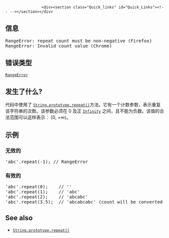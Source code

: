 
                
                  
                    <div><section class="Quick_links" id="Quick_Links"><!-- --></section></div>

<h2 id="&#x4FE1;&#x606F;">&#x4FE1;&#x606F;</h2>

<pre class="syntaxbox">RangeError: repeat count must be non-negative (Firefox)
RangeError: Invalid count value (Chrome)
</pre>

<h2 id="&#x9519;&#x8BEF;&#x7C7B;&#x578B;">&#x9519;&#x8BEF;&#x7C7B;&#x578B;</h2>

<p><a title="RangeError&#x5BF9;&#x8C61;&#x6807;&#x660E;&#x4E00;&#x4E2A;&#x9519;&#x8BEF;&#xFF0C;&#x5F53;&#x4E00;&#x4E2A;&#x503C;&#x4E0D;&#x5728;&#x5176;&#x6240;&#x5141;&#x8BB8;&#x7684;&#x8303;&#x56F4;&#x6216;&#x8005;&#x96C6;&#x5408;&#x4E2D;&#x3002;" href="/zh-CN/docs/Web/JavaScript/Reference/Global_Objects/RangeError"><code>RangeError</code></a></p>

<h2 id="&#x53D1;&#x751F;&#x4E86;&#x4EC0;&#x4E48;">&#x53D1;&#x751F;&#x4E86;&#x4EC0;&#x4E48;?</h2>

<p>&#x4EE3;&#x7801;&#x4E2D;&#x4F7F;&#x7528;&#x4E86; <a title="repeat()&#xA0;&#x6784;&#x9020;&#x5E76;&#x8FD4;&#x56DE;&#x4E00;&#x4E2A;&#x65B0;&#x5B57;&#x7B26;&#x4E32;&#xFF0C;&#x8BE5;&#x5B57;&#x7B26;&#x4E32;&#x5305;&#x542B;&#x88AB;&#x8FDE;&#x63A5;&#x5728;&#x4E00;&#x8D77;&#x7684;&#x6307;&#x5B9A;&#x6570;&#x91CF;&#x7684;&#x5B57;&#x7B26;&#x4E32;&#x7684;&#x526F;&#x672C;&#x3002;" href="/zh-CN/docs/Web/JavaScript/Reference/Global_Objects/String/repeat"><code>String.prototype.repeat()</code></a>&#x65B9;&#x6CD5;&#x3002;<span lang="zh-CN" class="short_text" id="result_box"><span>&#x5B83;&#x6709;&#x4E00;&#x4E2A;&#x8BA1;&#x6570;&#x53C2;&#x6570;&#xFF0C;&#x8868;&#x793A;&#x91CD;&#x590D;&#x8BE5;&#x5B57;&#x7B26;&#x4E32;&#x7684;&#x6B21;&#x6570;</span></span>&#x3002;&#x8BE5;&#x53C2;&#x6570;&#x5FC5;&#x987B;&#x5728; 0 &#x53CA;&#x6B63; <a title="&#x5168;&#x5C40;&#x5C5E;&#x6027;&#xA0;Infinity &#x662F;&#x4E00;&#x4E2A;&#x6570;&#x503C;&#xFF0C;&#x8868;&#x793A;&#x65E0;&#x7A77;&#x5927;&#x3002;" href="/zh-CN/docs/Web/JavaScript/Reference/Global_Objects/Infinity"><code>Infinity</code></a> &#x4E4B;&#x95F4;&#xFF0C;&#x4E14;&#x4E0D;&#x80FD;&#x4E3A;&#x8D1F;&#x6570;&#x3002;&#x8BE5;&#x503C;&#x7684;&#x5408;&#x6CD5;&#x8303;&#x56F4;&#x53EF;&#x4EE5;&#x8FD9;&#x6837;&#x8868;&#x793A;&#xFF1A; [0, +&#x221E;)&#x3002;</p>

<h2 id="&#x793A;&#x4F8B;">&#x793A;&#x4F8B;</h2>

<h3 id="&#x65E0;&#x6548;&#x7684;">&#x65E0;&#x6548;&#x7684;</h3>

<pre class="brush: js example-bad">&apos;abc&apos;.repeat(-1); // RangeError </pre>

<h3 id="&#x6709;&#x6548;&#x7684;">&#x6709;&#x6548;&#x7684;</h3>

<pre class="brush: js example-good">&apos;abc&apos;.repeat(0);    // &apos;&apos;
&apos;abc&apos;.repeat(1);    // &apos;abc&apos;
&apos;abc&apos;.repeat(2);    // &apos;abcabc&apos;
&apos;abc&apos;.repeat(3.5);  // &apos;abcabcabc&apos; (count will be converted to integer)
</pre>

<h2 id="See_also">See also</h2>

<ul>
 <li><a title="repeat()&#xA0;&#x6784;&#x9020;&#x5E76;&#x8FD4;&#x56DE;&#x4E00;&#x4E2A;&#x65B0;&#x5B57;&#x7B26;&#x4E32;&#xFF0C;&#x8BE5;&#x5B57;&#x7B26;&#x4E32;&#x5305;&#x542B;&#x88AB;&#x8FDE;&#x63A5;&#x5728;&#x4E00;&#x8D77;&#x7684;&#x6307;&#x5B9A;&#x6570;&#x91CF;&#x7684;&#x5B57;&#x7B26;&#x4E32;&#x7684;&#x526F;&#x672C;&#x3002;" href="/zh-CN/docs/Web/JavaScript/Reference/Global_Objects/String/repeat"><code>String.prototype.repeat()</code></a></li>
</ul>
                  
                
              